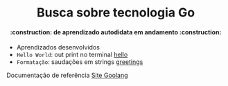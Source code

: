 # <h1 align="center"> Busca sobre tecnologia Go </h1>
<h4 align="center"> 
    :construction:  de aprendizado autodidata em andamento  :construction:
</h4>

- Aprendizados desenvolvidos
- `Hello World`: out print no terminal [hello](Go-test/hello/hello.go)
- `Formatação`: saudações em strings [greetings](Go-test/greetings/greetings.go) 

Documentação de referência <a href="https://go.dev/doc/">Site Goolang</a>

